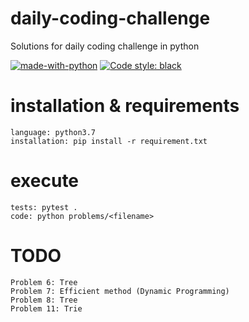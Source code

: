 # daily-coding-challenge
Solutions for daily coding challenge in python

[![made-with-python](https://img.shields.io/badge/Made%20with-Python-1f425f.svg)](https://www.python.org/)
<a href="https://github.com/python/black"><img alt="Code style: black" src="https://img.shields.io/badge/code%20style-black-000000.svg"></a>

# installation & requirements
```
language: python3.7
installation: pip install -r requirement.txt
```

# execute
```
tests: pytest .
code: python problems/<filename>
```


# TODO
```
Problem 6: Tree
Problem 7: Efficient method (Dynamic Programming)
Problem 8: Tree
Problem 11: Trie
```